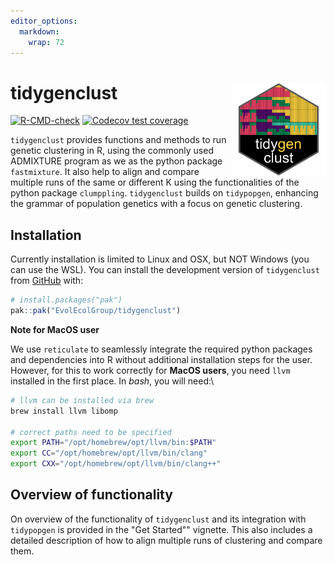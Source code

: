```yaml
---
editor_options: 
  markdown: 
    wrap: 72
---
```


# tidygenclust <img src="./man/figures/logo.png" align="right" width="150"/>

<!-- badges: start -->

[![R-CMD-check](https://github.com/EvolEcolGroup/tidygenclust/actions/workflows/R-CMD-check.yaml/badge.svg)](https://github.com/EvolEcolGroup/tidygenclust/actions/workflows/R-CMD-check.yaml)
[![Codecov test
coverage](https://codecov.io/gh/EvolEcolGroup/tidygenclust/graph/badge.svg)](https://app.codecov.io/gh/EvolEcolGroup/tidygenclust)

<!-- badges: end -->

`tidygenclust` provides functions and methods to run genetic clustering
in R, using the commonly used ADMIXTURE program as we as the python
package `fastmixture`. It also help to align and compare multiple runs
of the same or different K using the functionalities of the python
package `clumppling`. `tidygenclust` builds on `tidypopgen`, enhancing
the grammar of population genetics with a focus on genetic clustering.

## Installation

Currently installation is limited to Linux and OSX, but NOT Windows (you
can use the WSL). You can install the development version of
`tidygenclust` from [GitHub](https://github.com/) with:

``` r
# install.packages("pak")
pak::pak("EvolEcolGroup/tidygenclust")
```

**Note for MacOS user**

We use `reticulate` to seamlessly integrate the required python packages
and dependencies
into R without additional installation steps for the user. 
However, for this to work correctly for **MacOS users**, you need 
`llvm` installed in the first place. In *bash*, you will need:\

``` bash
# llvm can be installed via brew
brew install llvm libomp

# correct paths need to be specified
export PATH="/opt/homebrew/opt/llvm/bin:$PATH" 
export CC="/opt/homebrew/opt/llvm/bin/clang"
export CXX="/opt/homebrew/opt/llvm/bin/clang++"
```

## Overview of functionality

On overview of the functionality of `tidygenclust` and its integration
with `tidypopgen` is provided in the "Get Started"" vignette. This also
includes a detailed description of how to align multiple runs of
clustering and compare them.
